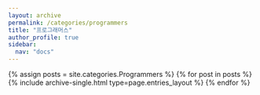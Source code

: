 ```yaml
---
layout: archive
permalink: /categories/programmers
title: "프로그래머스"
author_profile: true
sidebar:
  nav: "docs"
---
```

{% assign posts = site.categories.Programmers %}
{% for post in posts %} {% include archive-single.html type=page.entries_layout %} {% endfor %}